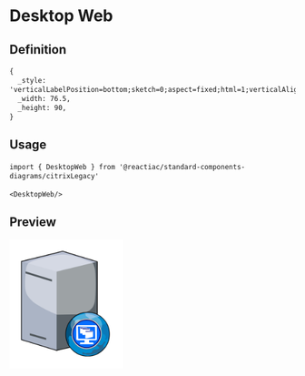# Desktop Web

## Definition

```
{
  _style: 'verticalLabelPosition=bottom;sketch=0;aspect=fixed;html=1;verticalAlign=top;strokeColor=none;align=center;outlineConnect=0;shape=mxgraph.citrix.desktop_web;',
  _width: 76.5,
  _height: 90,
}
```

## Usage

```
import { DesktopWeb } from '@reactiac/standard-components-diagrams/citrixLegacy'

<DesktopWeb/>
```

## Preview

<img src="./desktop-web.png" width="200"/>

